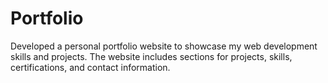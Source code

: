 # Portfolio

Developed a personal portfolio website to showcase my web development skills and projects. The website includes sections for projects, skills, certifications, and contact information.
